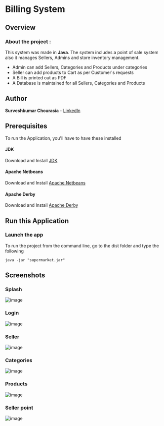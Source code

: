 # Billing System

## Overview

### About the project :

This system was made in **Java**.
The system includes a point of sale system also it manages Sellers, Admins and store inventory management.

- Admin can add Sellers, Categories and Products under categories
- Seller can add products to Cart as per Customer's requests
- A Bill is printed out as PDF
- A Database is maintained for all Sellers, Categories and Products

## Author

**Surveshkumar Chourasia** - [LinkedIn](https://www.linkedin.com/in/survesh-chourasia)

## Prerequisites

To run the Application, you'll have to have these installed

#### JDK

Download and Install [JDK](https://www.oracle.com/java/technologies/downloads)

#### Apache Netbeans

Download and Install [Apache Netbeans](https://netbeans.apache.org/download/index.html)

#### Apache Derby

Download and Install [Apache Derby](https://db.apache.org/derby/derby_downloads.html)

## Run this Application

### Launch the app

To run the project from the command line, go to the dist folder and type the following

```
java -jar "supermarket.jar"
```

## Screenshots

### Splash

![image](https://user-images.githubusercontent.com/89059194/143206110-abf10f19-9d97-4c04-971f-6f47f4508403.png)

### Login

![image](https://user-images.githubusercontent.com/89059194/143206380-f2731736-dc1d-4f0d-8b84-f388f2038a7b.png)

### Seller

![image](https://user-images.githubusercontent.com/89059194/143207097-e6785dd9-39e3-43c5-b1f6-c926197b650c.png)

### Categories

![image](https://user-images.githubusercontent.com/89059194/143207126-764e6e22-765d-4c59-bc35-993687d9025a.png)

### Products

![image](https://user-images.githubusercontent.com/89059194/143207177-e7198d23-9b24-4f4b-b9f3-83322380ea5e.png)

### Seller point

![image](https://user-images.githubusercontent.com/89059194/143207426-2aa5f9f9-7b73-434a-8924-9bb48d84b31e.png)
